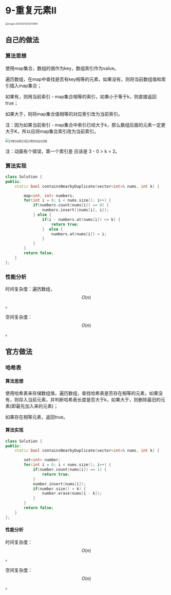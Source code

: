 # 9-重复元素II

<img src="https://crayon-1302863897.cos.ap-beijing.myqcloud.com/image/image-20210421204213945.png" alt="image-20210421204213945" style="zoom:50%;" />



## 自己的做法

### 算法思想

使用map集合，数组的值作为key，数组索引作为value。

遍历数组，在map中查找是否有key相等的元素，如果没有，则将当前数组值和索引插入map集合；

如果有，则用当前索引 - map集合相等的索引，如果小于等于k，则直接返回true；

如果大于，则将map集合值相等的对应索引改为当前索引。

注：因为如果当前索引 - map集合中索引已经大于k，那么数组后面的元素一定更大于K，所以应将map集合索引改为当前索引。

<img src="https://crayon-1302863897.cos.ap-beijing.myqcloud.com/image/21年04月21日21时05分22秒.gif" alt="21年04月21日21时05分22秒" style="zoom:67%;" />

注：动画有个错误，第一个索引差 应该是 3 - 0 > k = 2。



### 算法实现

```c++
class Solution {
public:
    static bool containsNearbyDuplicate(vector<int>& nums, int k) {

        map<int, int> numbers;
        for(int i = 0; i < nums.size(); i++) {
            if(numbers.count(nums[i]) == 0) {
                numbers.insert({nums[i], i});
            } else {
                if(i - numbers.at(nums[i]) <= k) {
                    return true;
                }  else {
                    numbers.at(nums[i]) = i;
                }
            }
        }
        return false;
    }
};
```



### 性能分析

时间复杂度：遍历数组，$$O(n)$$。

空间复杂度：$$O(n)$$。



## 官方做法

### 哈希表

#### 算法思想

使用哈希表来存储数组值，遍历数组，查找哈希表是否存在相等的元素，如果没有，则存入当前元素，并判断哈希表长度是否大于k，如果大于，则删除最旧的元素(即最先加入来的元素)；

如果存在相等元素，返回true。

#### 算法实现

```c++
class Solution {
public:
    static bool containsNearbyDuplicate(vector<int>& nums, int k) {

        set<int> number;
        for(int i = 0; i < nums.size(); i++) {
            if(number.count(nums[i]) == 1) {
                return true;
            }
            number.insert(nums[i]);
            if(number.size() > k) {
                number.erase(nums[i - k]);
            }
        }
        return false;
    }
};
```



#### 性能分析

时间复杂度：$$O(n)$$。

空间复杂度：$$O(n)$$。



